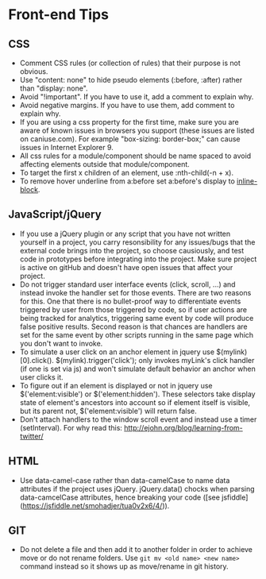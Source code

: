 # Front-end Tips

## CSS
- Comment CSS rules (or collection of rules) that their purpose is not obvious.
- Use "content: none" to hide pseudo elements (:before, :after) rather than "display: none".
- Avoid "!important". If you have to use it, add a  comment to explain why.
- Avoid negative margins. If you have to use them, add comment to explain why.
- If you are using a css property for the first time, make sure you are aware of known issues in browsers you support (these issues are listed on caniuse.com). For example "box-sizing: border-box;" can cause issues in Internet Explorer 9.
- All css rules for a module/component should be name spaced to avoid affecting elements outside that module/component.
- To target the first x children of an element, use :nth-child(-n + x).
- To remove hover underline from a:before set a:before's display to [inline-block](http://stackoverflow.com/questions/8820286/how-to-remove-only-underline-from-abefore). 


## JavaScript/jQuery
- If you use a jQuery plugin or any script that you have not written yourself in a project, you carry resonsibility for any issues/bugs that the external code brings into the project, so choose causiously, and test code in prototypes before integrating into the project. Make sure project is active on gitHub and doesn't have open issues that affect your project.
- Do not trigger standard user interface events (click, scroll, ...) and instead invoke the handler set for those events. There are two reasons for this. One that there is no bullet-proof way to differentiate events triggered by user from those triggered by code, so if user actions are being tracked for analytics, triggering same event by code will produce false positive results. Second reason is that chances are handlers are set for the same event by other scripts running in the same page which you don't want to invoke.
- To simulate a user click on an anchor element in jquery use $(mylink)[0].click(). $(mylink).trigger('click'); only invokes myLink's click handler (if one is set via js) and won't simulate default behavior an anchor when user clicks it.
- To figure out if an element is displayed or not in jquery use $('element:visible') or $('element:hidden'). These selectors take display state of element's ancestors into account so if element itself is visible, but its parent not, $('element:visible') will return false.
- Don't attach handlers to the window scroll event and instead use a timer (setInterval). For why read this: http://ejohn.org/blog/learning-from-twitter/

## HTML
- Use data-camel-case rather than data-camelCase to name data attributes if the project uses jQuery. jQuery.data() chocks when parsing data-camcelCase attributes, hence breaking your code ([see jsfiddle] (https://jsfiddle.net/smohadjer/tua0v2x6/4/)).

## GIT
- Do not delete a file and then add it to another folder in order to achieve move or do not rename folders. Use `git mv <old name> <new name>` command instead so it shows up as move/rename in git history.
